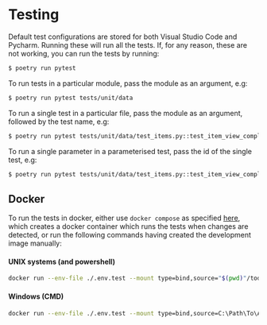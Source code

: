 # Testing

Default test configurations are stored for both Visual Studio Code and Pycharm. Running these will run all the tests.
If, for any reason, these are not working, you can run the tests by running:
```bash
$ poetry run pytest
```
To run tests in a particular module, pass the module as an argument, e.g:
```bash
$ poetry run pytest tests/unit/data
```
To run a single test in a particular file, pass the module as an argument, followed by the test name, e.g:
```bash
$ poetry run pytest tests/unit/data/test_items.py::test_item_view_completed_items
```
To run a single parameter in a parameterised test, pass the id of the single test, e.g:
```bash
$ poetry run pytest tests/unit/data/test_items.py::test_item_view_completed_items["single completed item"]
```

## Docker

To run the tests in docker, either use `docker compose` as specified [here](./Docker.md), which creates a docker 
container which runs the tests when changes are detected, or run the following commands having created the development
image manually:

#### UNIX systems (and powershell)
```bash
docker run --env-file ./.env.test --mount type=bind,source="$(pwd)"/todo_app,target=/todo-app/todo_app --mount type=bind,source="$(pwd)"/tests,target=/todo-app/tests --entrypoint poetry todo-app:dev run pytest
```
#### Windows (CMD)
```bash
docker run --env-file ./.env.test --mount type=bind,source=C:\Path\To\App\todo_app,target=/todo-app/todo_app --mount type=bind,source=C:\Path\To\App\tests,target=/todo-app/tests --entrypoint poetry todo-app:dev run pytest
```